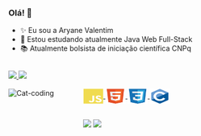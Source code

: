 ### Olá! 👋
- ✨ Eu sou a Aryane Valentim 
- 🌱 Estou estudando atualmente Java Web Full-Stack
- 📚 Atualmente bolsista de iniciação científica CNPq

##

 <div>
  <a href="https://github.com/AryaneValentim">
  <img height="180em" src="https://github-readme-stats.vercel.app/api?username=AryaneValentim&show_icons=true&theme=omni&include_all_commits=true&count_private=true"/>
  <img height="180em" src="https://github-readme-stats.vercel.app/api/top-langs/?username=AryaneValentim&layout=compact&langs_count=7&theme=omni"/>
</div>

<div style="display: inline_block"><br>
  <img align="center" alt="Rafa-Js" height="30" width="40" src="https://raw.githubusercontent.com/devicons/devicon/master/icons/javascript/javascript-plain.svg">
  <img align="center" alt="Rafa-Ts" height="30" width="40" src="https://raw.githubusercontent.com/devicons/devicon/master/icons/html5/html5-original.svg">
  <img align="center" alt="Rafa-CSS" height="30" width="40" src="https://raw.githubusercontent.com/devicons/devicon/master/icons/css3/css3-original.svg">
  <img align="center" alt="Rafa-Python" height="30" width="40" src="https://raw.githubusercontent.com/devicons/devicon/master/icons/c/c-original.svg">
  <img align="left" alt="Cat-coding" height="118" width="148"
src="https://acegif.com/wp-content/uploads/cat-typing-2.gif">
</div>
  
  ##
  
  <div> 
  
  <a href = "mailto:aryanevalentim@gmail.com"><img src="https://img.shields.io/badge/-Gmail-%23333?style=for-the-badge&logo=gmail&logoColor=white" target="_blank" align="center"></a>
  <a href="https://www.linkedin.com/in/aryanevalentim/" target="_blank"><img src="https://img.shields.io/badge/-LinkedIn-%230077B5?style=for-the-badge&logo=linkedin&logoColor=white" target="_blank" align="center"></a> 
 
</div>
